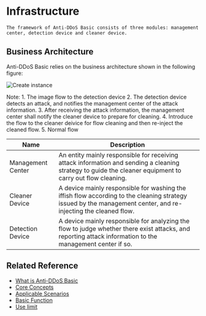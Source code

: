 # Infrastructure

    The framework of Anti-DDoS Basic consists of three modules: management center, detection device and cleaner device.
    
## Business Architecture

Anti-DDoS Basic relies on the business architecture shown in the following figure:

![Create instance](https://github.com/jdcloudcom/cn/blob/edit/image/Basic%20Anti-DDos/Infrastructure01.png)

Note: 1. The image flow to the detection device 2. The detection device detects an attack, and notifies the management center of the attack information.
      3. After receiving the attack information, the management center shall notify the cleaner device to prepare for cleaning.
      4. Introduce the flow to the cleaner deivice for flow cleaning and then re-inject the cleaned flow.
      5. Normal flow

| Name | Description |
| - | - |
| Management Center | An entity mainly responsible for receiving attack information and sending a cleaning strategy to guide the cleaner equipment to carry out flow cleaning.
| Cleaner Device | A device mainly responsible for washing the iffish flow according to the cleaning strategy issued by the management center, and re-injecting the cleaned flow.
| Detection Device | A device mainly responsible for analyzing the flow to judge whether there exist attacks, and reporting attack information to the management center if so.

## Related Reference

- [What is Anti-DDoS Basic](https://github.com/jdcloudcom/cn/blob/edit/documentation/Cloud-Security/Basic-Anti-DDoS/Introduction/Overview.md)
- [Core Concepts](https://github.com/jdcloudcom/cn/blob/edit/documentation/Cloud-Security/Basic-Anti-DDoS/Introduction/Core-Concepts.md)
- [Applicable Scenarios](https://github.com/jdcloudcom/cn/blob/edit/documentation/Cloud-Security/Basic-Anti-DDoS/Introduction/Application-Scenarios.md)
- [Basic Function](https://github.com/jdcloudcom/cn/blob/edit/documentation/Cloud-Security/Basic-Anti-DDoS/Introduction/Functions.md)
- [Use limit](https://github.com/jdcloudcom/cn/blob/edit/documentation/Cloud-Security/Basic-Anti-DDoS/Introduction/Restrictions.md)
